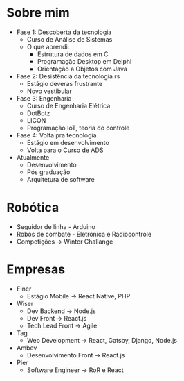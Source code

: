 # Sobre mim
- Fase 1: Descoberta da tecnologia
  - Curso de Análise de Sistemas
  - O que aprendi:
    - Estrutura de dados em C
    - Programação Desktop em Delphi
    - Orientação a Objetos com Java
- Fase 2: Desistência da tecnologia rs
  - Estágio deveras frustrante
  - Novo vestibular
- Fase 3: Engenharia
  - Curso de Engenharia Elétrica
  - DotBotz
  - LICON
  - Programação IoT, teoria do controle
- Fase 4: Volta pra tecnologia
  - Estágio em desenvolvimento
  - Volta para o Curso de ADS
- Atualmente
  - Desenvolvimento
  - Pós graduação
  - Arquitetura de software

# Robótica
- Seguidor de linha - Arduino
- Robôs de combate - Eletrônica e Radiocontrole
- Competições -> Winter Challange

# Empresas
  - Finer
    - Estágio Mobile -> React Native, PHP
  - Wiser
    - Dev Backend -> Node.js
    - Dev Front -> React.js
    - Tech Lead Front -> Agile
  - Tag
    - Web Development -> React, Gatsby, Django, Node.js
  - Ambev
    - Desenvolvimento Front -> React.js
  - Pier
    - Software Engineer -> RoR e React

